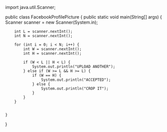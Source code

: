 import java.util.Scanner;

public class FacebookProfilePicture {
    public static void main(String[] args) {
        Scanner scanner = new Scanner(System.in);

        int L = scanner.nextInt(); 
        int N = scanner.nextInt(); 

        for (int i = 0; i < N; i++) {
            int W = scanner.nextInt(); 
            int H = scanner.nextInt();

            if (W < L || H < L) {
                System.out.println("UPLOAD ANOTHER");
            } else if (W >= L && H >= L) {
                if (W == H) {
                    System.out.println("ACCEPTED");
                } else {
                    System.out.println("CROP IT");
                }
            }
        }

        
    }
}
